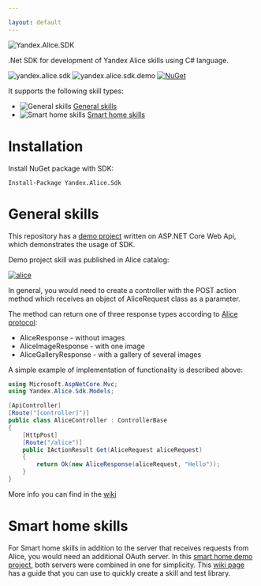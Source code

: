 ```yaml
---

layout: default
---
```

![Yandex.Alice.SDK](https://raw.githubusercontent.com/alexvolchetsky/yandex.alice.sdk/master/src/Yandex.Alice.Sdk/Resources/icon.png "Yandex.Alice.SDK")

.Net SDK for development of Yandex Alice skills using C# language.

![yandex.alice.sdk](https://github.com/alexvolchetsky/yandex.alice.sdk/workflows/yandex.alice.sdk/badge.svg)
![yandex.alice.sdk.demo](https://github.com/alexvolchetsky/yandex.alice.sdk/workflows/yandex.alice.sdk.demo/badge.svg)
[![NuGet](https://buildstats.info/nuget/Yandex.Alice.Sdk)](https://www.nuget.org/packages/Yandex.Alice.Sdk)

It supports the following skill types:
- ![General skills](https://raw.githubusercontent.com/alexvolchetsky/yandex.alice.sdk/master/media/images/general-skill.png) [General skills](#general-skills)
- ![Smart home skills](https://raw.githubusercontent.com/alexvolchetsky/yandex.alice.sdk/master/media/images/smart-home-skill.png) [Smart home skills](#smart-home-skills)

# Installation
Install NuGet package with SDK: 

`Install-Package Yandex.Alice.Sdk`
# General skills
This repository has a [demo project](https://github.com/alexvolchetsky/yandex.alice.sdk/tree/master/src/Yandex.Alice.Sdk.Demo) written on ASP.NET Core Web Api, which demonstrates the usage of SDK.

Demo project skill was published in Alice catalog:

[![alice](https://raw.githubusercontent.com/alexvolchetsky/yandex.alice.sdk/master/media/images/skill-badge.svg)](https://dialogs.yandex.ru/store/skills/245ea3a4-net-sdk?utm_source=https://github.com&utm_medium=badge&utm_campaign=v1&utm_term=d1)

In general, you would need to create a controller with the POST action method which receives an object of AliceRequest class as a parameter. 

The method can return one of three response types according to [Alice protocol](https://yandex.ru/dev/dialogs/alice/doc/protocol-docpage/?ncrnd=4989):
* AliceResponse - without images
* AliceImageResponse - with one image
* AliceGalleryResponse - with a gallery of several images

A simple example of implementation of functionality is described above:

```c#
using Microsoft.AspNetCore.Mvc;
using Yandex.Alice.Sdk.Models;

[ApiController]
[Route("[controller]")]
public class AliceController : ControllerBase
{
    [HttpPost]
    [Route("/alice")]
    public IActionResult Get(AliceRequest aliceRequest)
    {
        return Ok(new AliceResponse(aliceRequest, "Hello"));
    }
}
```

More info you can find in the [wiki](https://github.com/alexvolchetsky/yandex.alice.sdk/wiki)

# Smart home skills
For Smart home skills in addition to the server that receives requests from Alice, you would need an additional OAuth server.
In this [smart home demo project](https://github.com/alexvolchetsky/yandex.alice.sdk/tree/master/src/Yandex.Alice.Sdk.Demo.SmartHome), both servers were combined in one for simplicity.
This [wiki page](https://github.com/alexvolchetsky/yandex.alice.sdk/wiki/Smart-Home) has a guide that you can use to quickly create a skill and test library.
